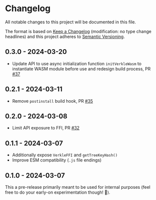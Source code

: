 # Changelog
All notable changes to this project will be documented in this file.

The format is based on [Keep a Changelog](http://keepachangelog.com/en/1.0.0/) 
(modification: no type change headlines) and this project adheres to 
[Semantic Versioning](http://semver.org/spec/v2.0.0.html).

## 0.3.0 - 2024-03-20

- Update API to use async initialization function `initVerkleWasm` to instantiate WASM module before use
  and redesign build process, PR [#37](https://github.com/ethereumjs/verkle-cryptography-wasm/pull/37)

## 0.2.1 - 2024-03-11

- Remove `postinstall` build hook, PR [#35](https://github.com/ethereumjs/verkle-cryptography-wasm/pull/35)

## 0.2.0 - 2024-03-08

- Limit API exposure to FFI, PR [#32](https://github.com/ethereumjs/verkle-cryptography-wasm/pull/32)

## 0.1.1 - 2024-03-07

- Additionally expose `VerkleFFI` and `getTreeKeyHash()`
- Improve ESM compatibility (`.js` file endings)

## 0.1.0 - 2024-03-07

This a pre-release primarily meant to be used for internal purposes
(feel free to do your early-on experimentation though! 🙂).
